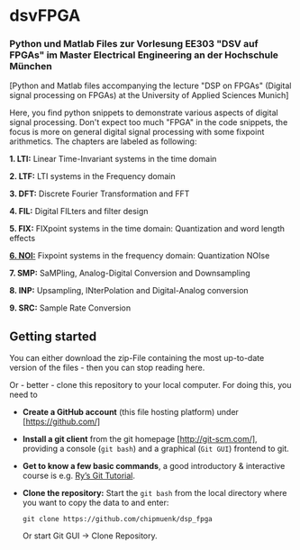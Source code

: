 # dsvFPGA
### Python und Matlab Files zur Vorlesung EE303 "DSV auf FPGAs" im Master Electrical Engineering an der Hochschule München

[Python and Matlab files accompanying the lecture "DSP on FPGAs" (Digital signal processing on FPGAs) at the University of Applied Sciences Munich]

Here, you find python snippets to demonstrate various aspects of digital signal processing. Don't expect too much "FPGA" in the code snippets, the focus is more on general digital signal processing with some fixpoint arithmetics. The chapters are labeled as following:

**1. LTI:** Linear Time-Invariant systems in the time domain

**2. LTF:** LTI systems in the Frequency domain

**3. DFT:** Discrete Fourier Transformation and FFT

**4. FIL:** Digital FILters and filter design

**5. FIX:** FIXpoint systems in the time domain: Quantization and word length effects 

**[6. NOI:](https://github.com/chipmuenk/dsp_fpga/tree/master/code/6_NOI)** Fixpoint systems in the frequency domain: Quantization NOIse

**7. SMP:** SaMPling, Analog-Digital Conversion and Downsampling

**8. INP:** Upsampling, INterPolation and Digital-Analog conversion

**9. SRC:** Sample Rate Conversion

## Getting started
You can either download the zip-File containing the most up-to-date version of the files - then you can stop reading here.

Or - better - clone this repository to your local computer. For doing this, you need to 

* **Create a GitHub account** (this file hosting platform) under [https://github.com/]
* **Install a git client** from the git homepage [http://git-scm.com/], providing a console (`git bash`) and a graphical (`Git GUI`) frontend to git.
* **Get to know a few basic commands**, a good introductory & interactive course is e.g. [Ry’s Git Tutorial](http://rypress.com/tutorials/git/index).
* **Clone the repository:**
  Start the `git bash` from the local directory where you want to copy the data to and enter:

  ```
  git clone https://github.com/chipmuenk/dsp_fpga
  ```
  
  Or start Git GUI -> Clone Repository.  
